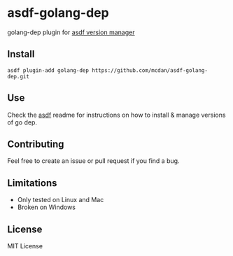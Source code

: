 # asdf-golang-dep
golang-dep plugin for [asdf version manager](https://github.com/HashNuke/asdf)

## Install

```
asdf plugin-add golang-dep https://github.com/mcdan/asdf-golang-dep.git
```

## Use

Check the [asdf](https://github.com/HashNuke/asdf) readme for instructions on how to install & manage versions of go dep.

## Contributing

Feel free to create an issue or pull request if you find a bug.

## Limitations
* Only tested on Linux and Mac
* Broken on Windows

## License
MIT License

